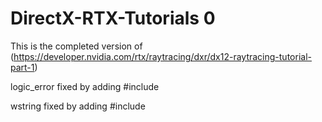 # DirectX-RTX-Tutorials 0
This is the completed version of (https://developer.nvidia.com/rtx/raytracing/dxr/dx12-raytracing-tutorial-part-1)

logic_error fixed by adding #include <stdexcept>
  
wstring fixed by adding #include <xstring>
